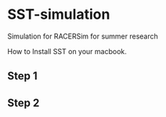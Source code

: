 # SST-simulation
Simulation for RACERSim for summer research

How to Install SST on your macbook. 

## Step 1

## Step 2
